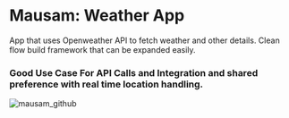 # Mausam: Weather App
App that uses Openweather API to fetch weather and other details. Clean flow build framework that can be expanded easily.
### Good Use Case For API Calls and Integration and shared preference with real time location handling.
![mausam_github](https://github.com/gyanraj06/mausam-weather-flutter/assets/64907746/d1d15ed6-2104-4623-a32e-ea80fd3472aa)
